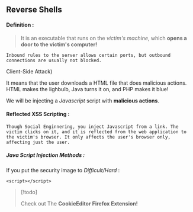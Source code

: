 




## Reverse Shells



#### Definition : 


>	It is an executable that runs on the *victim's machine*, which **opens a door to the victim's computer!**



	Inbound rules to the server allows certain ports, but outbound connections are usually not blocked.




Client-Side Attack)




It means that the user downloads a HTML file that does malicious actions. HTML makes the lighbulb, Java turns it on, and PHP makes it blue!



We will be injecting a *Javascript* script with **malicious actions**.


#### Reflected XSS Scripting : 


	Though Social Enginnering, you inject Javascript from a link. The victim clicks on it, and it is reflected from the web application to the victim's browser. It only affects the user's browser only, affecting just the user. 




##### Java Script Injection Methods : 


If you put the security image to *Difficult/Hard* : 


	<script></script>

>[!todo]
>
>Check out The **CookieEditor Firefox Extension!**









